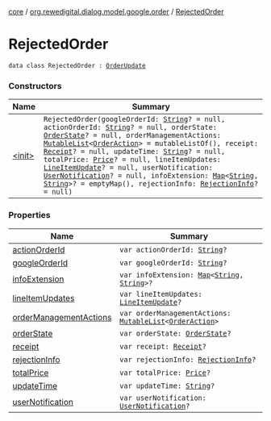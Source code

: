 [core](../../index.md) / [org.rewedigital.dialog.model.google.order](../index.md) / [RejectedOrder](./index.md)

# RejectedOrder

`data class RejectedOrder : `[`OrderUpdate`](../-order-update/index.md)

### Constructors

| Name | Summary |
|---|---|
| [&lt;init&gt;](-init-.md) | `RejectedOrder(googleOrderId: `[`String`](https://kotlinlang.org/api/latest/jvm/stdlib/kotlin/-string/index.html)`? = null, actionOrderId: `[`String`](https://kotlinlang.org/api/latest/jvm/stdlib/kotlin/-string/index.html)`? = null, orderState: `[`OrderState`](../-order-state/index.md)`? = null, orderManagementActions: `[`MutableList`](https://kotlinlang.org/api/latest/jvm/stdlib/kotlin.collections/-mutable-list/index.html)`<`[`OrderAction`](../-order-action/index.md)`> = mutableListOf(), receipt: `[`Receipt`](../-receipt/index.md)`? = null, updateTime: `[`String`](https://kotlinlang.org/api/latest/jvm/stdlib/kotlin/-string/index.html)`? = null, totalPrice: `[`Price`](../-price/index.md)`? = null, lineItemUpdates: `[`LineItemUpdate`](../-line-item-update/index.md)`? = null, userNotification: `[`UserNotification`](../-user-notification/index.md)`? = null, infoExtension: `[`Map`](https://kotlinlang.org/api/latest/jvm/stdlib/kotlin.collections/-map/index.html)`<`[`String`](https://kotlinlang.org/api/latest/jvm/stdlib/kotlin/-string/index.html)`, `[`String`](https://kotlinlang.org/api/latest/jvm/stdlib/kotlin/-string/index.html)`>? = emptyMap(), rejectionInfo: `[`RejectionInfo`](../-rejection-info/index.md)`? = null)` |

### Properties

| Name | Summary |
|---|---|
| [actionOrderId](action-order-id.md) | `var actionOrderId: `[`String`](https://kotlinlang.org/api/latest/jvm/stdlib/kotlin/-string/index.html)`?` |
| [googleOrderId](google-order-id.md) | `var googleOrderId: `[`String`](https://kotlinlang.org/api/latest/jvm/stdlib/kotlin/-string/index.html)`?` |
| [infoExtension](info-extension.md) | `var infoExtension: `[`Map`](https://kotlinlang.org/api/latest/jvm/stdlib/kotlin.collections/-map/index.html)`<`[`String`](https://kotlinlang.org/api/latest/jvm/stdlib/kotlin/-string/index.html)`, `[`String`](https://kotlinlang.org/api/latest/jvm/stdlib/kotlin/-string/index.html)`>?` |
| [lineItemUpdates](line-item-updates.md) | `var lineItemUpdates: `[`LineItemUpdate`](../-line-item-update/index.md)`?` |
| [orderManagementActions](order-management-actions.md) | `var orderManagementActions: `[`MutableList`](https://kotlinlang.org/api/latest/jvm/stdlib/kotlin.collections/-mutable-list/index.html)`<`[`OrderAction`](../-order-action/index.md)`>` |
| [orderState](order-state.md) | `var orderState: `[`OrderState`](../-order-state/index.md)`?` |
| [receipt](receipt.md) | `var receipt: `[`Receipt`](../-receipt/index.md)`?` |
| [rejectionInfo](rejection-info.md) | `var rejectionInfo: `[`RejectionInfo`](../-rejection-info/index.md)`?` |
| [totalPrice](total-price.md) | `var totalPrice: `[`Price`](../-price/index.md)`?` |
| [updateTime](update-time.md) | `var updateTime: `[`String`](https://kotlinlang.org/api/latest/jvm/stdlib/kotlin/-string/index.html)`?` |
| [userNotification](user-notification.md) | `var userNotification: `[`UserNotification`](../-user-notification/index.md)`?` |
